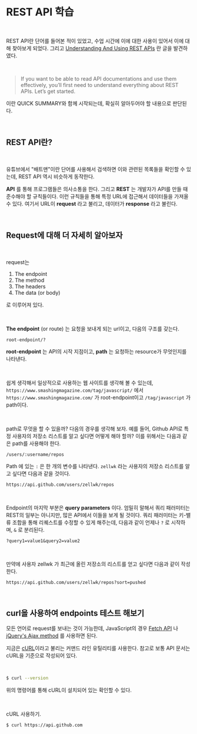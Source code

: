 <h1>REST API 학습</h1>

<br>

REST API란 단어를 들어본 적이 있었고, 수업 시간에 이에 대한 사용이 있어서 이에 대해 찾아보게 되었다. 그리고 [Understanding And Using REST APIs](https://www.smashingmagazine.com/2018/01/understanding-using-rest-api/) 란 글을 발견하였다.

<br>

> If you want to be able to read API documentations and use them effectively, you’ll first need to understand everything about REST APIs. Let’s get started.

이란 QUICK SUMMARY와 함께 시작되는데, 확실히 알아두어야 할 내용으로 판단된다.

<br>

<h2>REST API란?</h2>

<br>

유튜브에서 "배트맨"이란 단어를 사용해서 검색하면 이와 관련된 목록들을 확인할 수 있는데, REST API 역시 비슷하게 동작한다.<br>

**API** 를 통해 프로그램들은 의사소통을 한다. 그리고 **REST** 는 개발자가 API를 만들 때 준수해야 할 규칙들이다. 이런 규칙들을 통해 특정 URL에 접근해서 데이터들을 가져올 수 있다. 여기서 URL이 **request** 라고 불리고,  데이터가 **response** 라고 불린다.

<br>

<h2>Request에 대해 더 자세히 알아보자</h2>

<br>

request는 

1. The endpoint
2. The method
3. The headers
4. The data (or body)

로 이루어져 있다. 

<br>

**The endpoint** (or route) 는 요청을 보내게 되는 url이고, 다음의 구조를 갖는다. 

```
root-endpoint/?
```

**root-endpoint** 는 API의 시작 지점이고, **path** 는 요청하는 resource가 무엇인지를 나타낸다. 

<br>

쉽게 생각해서 일상적으로 사용하는 웹 사이트를 생각해 볼 수 있는데, `https://www.smashingmagazine.com/tag/javascript/` 에서 `https://www.smashingmagazine.com/` 가 root-endpoint이고 `/tag/javascript` 가 path이다.

<br>

path로 무엇을 할 수 있을까? 다음의 경우를 생각해 보자. 예를 들어, Github API로 특정 사용자의 저장소 리스트를 알고 싶다면 어떻게 해야 할까? 이를 위해서는 다음과 같은 path를 사용해야 한다.

```
/users/:username/repos
```

Path 에 있는 `:` 은 한 개의 변수를 나타낸다. `zellwk` 라는 사용자의 저장소 리스트를 알고 싶다면 다음과 같을 것이다.

```
https://api.github.com/users/zellwk/repos
```

<br>

Endpoint의 마지막 부분은 **query parameters** 이다. 엄밀히 말해서 쿼리 패러미터는 REST의 일부는 아니지만, 많은 API에서 이들을 보게 될 것이다. 쿼리 패러미터는 키-밸류 조합을 통해 리퀘스트를 수정할 수 있게 해주는데, 다음과 같이 언제나 `?` 로 시작하며, `&` 로 분리된다.

```
?query1=value1&query2=value2
```

<br>

만약에 사용자 zellwk 가 최근에 올린 저장소의 리스트를 얻고 싶다면 다음과 같이 작성한다.

```
https://api.github.com/users/zellwk/repos?sort=pushed
```

<br>

<h2>curl을 사용하여 endpoints 테스트 해보기</h2>

모든 언어로 request를 보내는 것이 가능한데, JavaScript의 경우 [Fetch API](https://css-tricks.com/using-fetch/) 나 [jQuery's Ajax method](http://api.jquery.com/jquery.ajax/) 를 사용하면 된다. <br>

지금은 [cURL](https://curl.haxx.se/)이라고 불리는 커맨드 라인 유틸리티를 사용한다. 참고로 보통 API 문서는 cURL을 기준으로 작성되어 있다.  

<br>

```bash
$ curl --version
```

위의 명령어를 통해 cURL이 설치되어 있는 확인할 수 있다.

<br>

cURL 사용하기.

```bash
$ curl https://api.github.com
```

